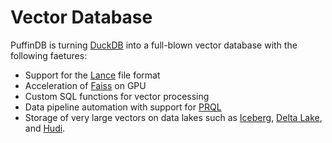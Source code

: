 # Vector Database

PuffinDB is turning [DuckDB](https://duckdb.org/) into a full-blown vector database with the following faetures:

- Support for the [Lance](https://github.com/eto-ai/lance) file format
- Acceleration of [Faiss](https://github.com/facebookresearch/faiss) on GPU
- Custom SQL functions for vector processing
- Data pipeline automation with support for [PRQL](https://prql-lang.org/)
- Storage of very large vectors on data lakes such as [Iceberg](https://iceberg.apache.org/), [Delta Lake](https://delta.io/), and [Hudi](https://hudi.apache.org/).
